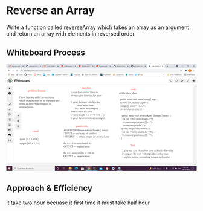 # Reverse an Array
Write a function called reverseArray which takes an array as an argument and return an array with elements in reversed order.

## Whiteboard Process
![](reverseArray.png)

## Approach & Efficiency
it take two hour becuase  it first time it must take half hour 